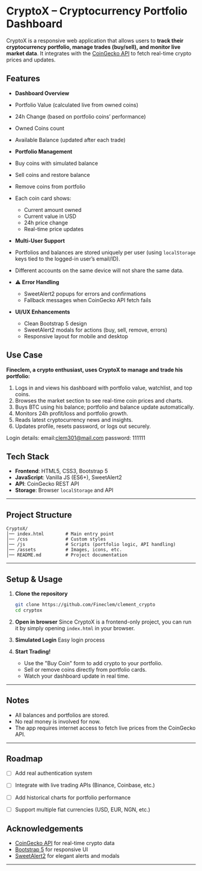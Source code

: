 #  CryptoX – Cryptocurrency Portfolio Dashboard

CryptoX is a responsive web application that allows users to **track their cryptocurrency portfolio, manage trades (buy/sell), and monitor live market data**. It integrates with the [CoinGecko API](https://www.coingecko.com/en/api) to fetch real-time crypto prices and updates.



##  Features

*  **Dashboard Overview**

  * Portfolio Value (calculated live from owned coins)
  * 24h Change (based on portfolio coins’ performance)
  * Owned Coins count
  * Available Balance (updated after each trade)

*  **Portfolio Management**

  * Buy coins with simulated balance
  * Sell coins and restore balance
  * Remove coins from portfolio
  * Each coin card shows:

    * Current amount owned
    * Current value in USD
    * 24h price change
    * Real-time price updates

*  **Multi-User Support**

  * Portfolios and balances are stored uniquely per user (using `localStorage` keys tied to the logged-in user’s email/ID).
  * Different accounts on the same device will not share the same data.

* ⚠ **Error Handling**

  * SweetAlert2 popups for errors and confirmations
  * Fallback messages when CoinGecko API fetch fails

* **UI/UX Enhancements**

  * Clean Bootstrap 5 design
  * SweetAlert2 modals for actions (buy, sell, remove, errors)
  * Responsive layout for mobile and desktop

## Use Case

**Fineclem, a crypto enthusiast, uses CryptoX to manage and trade his portfolio:**

1. Logs in and views his dashboard with portfolio value, watchlist, and top coins.
2. Browses the market section to see real-time coin prices and charts.
3. Buys BTC using his balance; portfolio and balance update automatically.
4. Monitors 24h profit/loss and portfolio growth.
5. Reads latest cryptocurrency news and insights.
6. Updates profile, resets password, or logs out securely.

 Login details: email:clem301@mail.com password: 111111


##  Tech Stack

* **Frontend**: HTML5, CSS3, Bootstrap 5
* **JavaScript**: Vanilla JS (ES6+), SweetAlert2
* **API**: CoinGecko REST API
* **Storage**: Browser `localStorage` and API

---

##  Project Structure

```
CryptoX/
│── index.html        # Main entry point
│── /css              # Custom styles 
│── /js               # Scripts (portfolio logic, API handling)
│── /assets           # Images, icons, etc.
│── README.md         # Project documentation
```

---

##  Setup & Usage

1. **Clone the repository**

   ```bash
   git clone https://github.com/Fineclem/clement_crypto
   cd cryptox
   ```

2. **Open in browser**
   Since CryptoX is a frontend-only project, you can run it by simply opening `index.html` in your browser.

3. **Simulated Login**
    Easy login process
     
4. **Start Trading!**

   * Use the "Buy Coin" form to add crypto to your portfolio.
   * Sell or remove coins directly from portfolio cards.
   * Watch your dashboard update in real time.

---

##  Notes

* All balances and portfolios are stored.
* No real money is involved for now.
* The app requires internet access to fetch live prices from the CoinGecko API.

---

##  Roadmap

* [ ] Add real authentication system
* [ ] Integrate with live trading APIs (Binance, Coinbase, etc.)
* [ ] Add historical charts for portfolio performance
* [ ] Support multiple fiat currencies (USD, EUR, NGN, etc.)


##  Acknowledgements

* [CoinGecko API](https://www.coingecko.com/en/api) for real-time crypto data
* [Bootstrap 5](https://getbootstrap.com/) for responsive UI
* [SweetAlert2](https://sweetalert2.github.io/) for elegant alerts and modals

---
